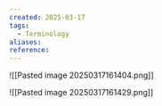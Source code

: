 ```yaml
---
created: 2025-03-17
tags:
  - Terminology
aliases: 
reference:
---
```

![[Pasted image 20250317161404.png]]

![[Pasted image 20250317161429.png]]
